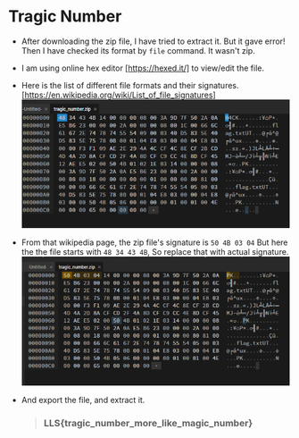 # Tragic Number

* After downloading the zip file, I have tried to extract it. But it gave error! Then I have checked its format by `file` command. It wasn't zip. 

* I am using online hex editor [https://hexed.it/] to view/edit the file. 

* Here is the list of different file formats and their signatures. [https://en.wikipedia.org/wiki/List_of_file_signatures]
    ![Hex](1.png)

* From that wikipedia page, the zip file's signature is `50 4B 03 04` But here the the file starts with `48 34 43 4B`, So replace that with actual signature.
    ![Zip](2.png)

* And export the file, and extract it.


    > ### LLS{tragic_number_more_like_magic_number}
